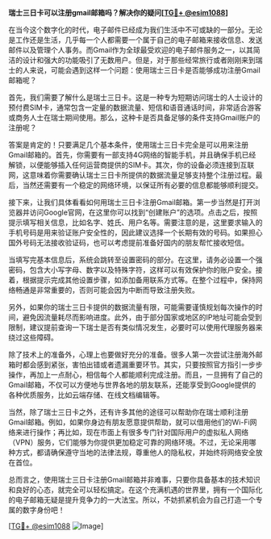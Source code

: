 **瑞士三日卡可以注册gmail邮箱吗？解决你的疑问[[TG💪+ @esim1088](https://t.me/s/esim1088)]**

在当今这个数字化的时代，电子邮件已经成为我们生活中不可或缺的一部分。无论是工作还是生活，几乎每一个人都需要一个属于自己的电子邮箱来接收信息、发送邮件以及管理个人事务。而Gmail作为全球最受欢迎的电子邮件服务之一，以其简洁的设计和强大的功能吸引了无数用户。但是，对于那些经常旅行或者刚刚来到瑞士的人来说，可能会遇到这样一个问题：使用瑞士三日卡是否能够成功注册Gmail邮箱呢？

首先，我们需要了解什么是瑞士三日卡。这是一种专为短期访问瑞士的人士设计的预付费SIM卡，通常包含一定量的数据流量、短信和语音通话时间，非常适合游客或商务人士在瑞士期间使用。那么，这种卡是否具备足够的条件支持Gmail账户的注册呢？

答案是肯定的！只要满足几个基本条件，使用瑞士三日卡完全是可以用来注册Gmail邮箱的。首先，你需要有一部支持4G网络的智能手机，并且确保手机已经解锁，以便能够插入任何运营商提供的SIM卡。其次，你的设备必须连接到互联网，这意味着你需要确认瑞士三日卡所提供的数据流量足够支持整个注册过程。最后，当然还需要有一个稳定的网络环境，以保证所有必要的信息都能够顺利提交。

接下来，让我们具体看看如何用瑞士三日卡注册Gmail邮箱。第一步当然是打开浏览器并访问Google官网，在这里你可以找到“创建账户”的选项。点击之后，按照提示填写相关信息，比如名字、姓氏、用户名等。需要注意的是，这里要求输入的手机号码是用来验证账户安全性的，因此建议选择一个长期有效的号码。如果担心国外号码无法接收验证码，也可以考虑提前准备好国内的朋友帮忙接收短信。

当填写完基本信息后，系统会跳转至设置密码的部分。在这里，请务必设置一个强密码，包含大小写字母、数字以及特殊字符，这样可以有效保护你的账户安全。接着，根据提示完成其他设置步骤，如添加备用联系方式等。在整个过程中，保持网络畅通是非常重要的，否则可能会因为中断而导致注册失败。

另外，如果你的瑞士三日卡提供的数据流量有限，可能需要谨慎规划每次操作的时间，避免因流量耗尽而影响进度。此外，由于部分国家或地区的IP地址可能会受到限制，建议提前查询一下瑞士是否有类似情况发生，必要时可以使用代理服务器来绕过这些障碍。

除了技术上的准备外，心理上也要做好充分的准备。很多人第一次尝试注册海外邮箱时都会感到紧张，害怕出错或者遗漏重要环节。其实，只要按照官方指引一步步操作，再加上一点耐心，相信每个人都能顺利完成注册。而且，一旦拥有了自己的Gmail邮箱，不仅可以方便地与世界各地的朋友联系，还能享受到Google提供的各种优质服务，比如云端存储、在线文档编辑等。

当然，除了瑞士三日卡之外，还有许多其他的途径可以帮助你在瑞士顺利注册Gmail邮箱。例如，如果你身边有朋友愿意提供帮助，就可以借用他们的Wi-Fi网络来进行操作；再比如，现在市面上有很多专门针对国际用户的虚拟私人网络（VPN）服务，它们能够为你提供更加稳定可靠的网络环境。不过，无论采用哪种方式，都请确保遵守当地的法律法规，尊重他人的隐私权，并始终将网络安全放在首位。

总而言之，使用瑞士三日卡注册Gmail邮箱并非难事，只要你具备基本的技术知识和良好的心态，就完全可以轻松搞定。在这个充满机遇的世界里，拥有一个国际化的电子邮箱无疑是提升竞争力的一大法宝。所以，不妨抓紧机会为自己打造一个专属的数字身份吧！

[[TG💪+ @esim1088](https://t.me/s/esim1088) ![Image](https://i.postimg.cc/4NQfJmqS/Snipaste-2025-05-13-00-14-12.png)]